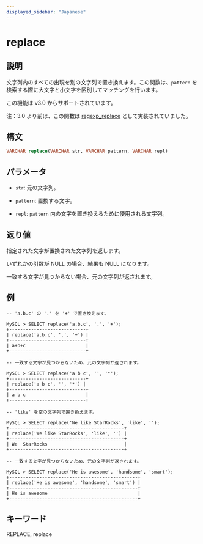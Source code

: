 ```yaml
---
displayed_sidebar: "Japanese"
---
```


# replace

## 説明

文字列内のすべての出現を別の文字列で置き換えます。この関数は、`pattern` を検索する際に大文字と小文字を区別してマッチングを行います。

この機能は v3.0 からサポートされています。

注：3.0 より前は、この関数は [regexp_replace](../like-predicate-functions/regexp_replace.md) として実装されていました。

## 構文

```SQL
VARCHAR replace(VARCHAR str, VARCHAR pattern, VARCHAR repl)
```

## パラメータ

- `str`: 元の文字列。

- `pattern`: 置換する文字。

- `repl`: `pattern` 内の文字を置き換えるために使用される文字列。

## 返り値

指定された文字が置換された文字列を返します。

いずれかの引数が NULL の場合、結果も NULL になります。

一致する文字が見つからない場合、元の文字列が返されます。

## 例

```plain
-- 'a.b.c' の '.' を '+' で置き換えます。

MySQL > SELECT replace('a.b.c', '.', '+');
+----------------------------+
| replace('a.b.c', '.', '+') |
+----------------------------+
| a+b+c                      |
+----------------------------+

-- 一致する文字が見つからないため、元の文字列が返されます。

MySQL > SELECT replace('a b c', '', '*');
+----------------------------+
| replace('a b c', '', '*') |
+----------------------------+
| a b c                      |
+----------------------------+

-- 'like' を空の文字列で置き換えます。

MySQL > SELECT replace('We like StarRocks', 'like', '');
+------------------------------------------+
| replace('We like StarRocks', 'like', '') |
+------------------------------------------+
| We  StarRocks                            |
+------------------------------------------+

-- 一致する文字が見つからないため、元の文字列が返されます。

MySQL > SELECT replace('He is awesome', 'handsome', 'smart');
+-----------------------------------------------+
| replace('He is awesome', 'handsome', 'smart') |
+-----------------------------------------------+
| He is awesome                                 |
+-----------------------------------------------+
```

## キーワード

REPLACE, replace